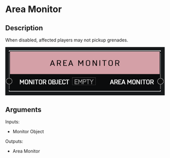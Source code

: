 # Area Monitor

## Description

When disabled, affected players may not pickup grenades.

![Area Monitor](../../.gitbook/assets/images/scripting/variables-basic/area-monitor.png)

## Arguments

Inputs:

* Monitor Object

Outputs:

* Area Monitor
